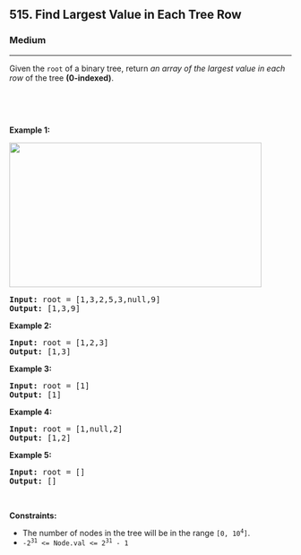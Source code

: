 <h2>515. Find Largest Value in Each Tree Row</h2><h3>Medium</h3><hr><div><p>Given the <code>root</code> of a binary tree, return <em>an array of the largest value in each row</em> of the tree <strong>(0-indexed)</strong>.</p>

<p>&nbsp;</p>

<p>&nbsp;</p>
<p><strong>Example 1:</strong></p>
<img alt="" src="https://assets.leetcode.com/uploads/2020/08/21/largest_e1.jpg" style="width: 450px; height: 258px;">
<pre style="position: relative;"><strong>Input:</strong> root = [1,3,2,5,3,null,9]
<strong>Output:</strong> [1,3,9]
<div class="open_grepper_editor" title="Edit &amp; Save To Grepper"></div></pre>

<p><strong>Example 2:</strong></p>

<pre style="position: relative;"><strong>Input:</strong> root = [1,2,3]
<strong>Output:</strong> [1,3]
<div class="open_grepper_editor" title="Edit &amp; Save To Grepper"></div></pre>

<p><strong>Example 3:</strong></p>

<pre style="position: relative;"><strong>Input:</strong> root = [1]
<strong>Output:</strong> [1]
<div class="open_grepper_editor" title="Edit &amp; Save To Grepper"></div></pre>

<p><strong>Example 4:</strong></p>

<pre style="position: relative;"><strong>Input:</strong> root = [1,null,2]
<strong>Output:</strong> [1,2]
<div class="open_grepper_editor" title="Edit &amp; Save To Grepper"></div></pre>

<p><strong>Example 5:</strong></p>

<pre style="position: relative;"><strong>Input:</strong> root = []
<strong>Output:</strong> []
<div class="open_grepper_editor" title="Edit &amp; Save To Grepper"></div></pre>

<p>&nbsp;</p>
<p><strong>Constraints:</strong></p>

<ul>
	<li>The number of nodes in the tree will be in the range <code>[0, 10<sup>4</sup>]</code>.</li>
	<li><code>-2<sup>31</sup> &lt;= Node.val &lt;= 2<sup>31</sup> - 1</code></li>
</ul>
</div>